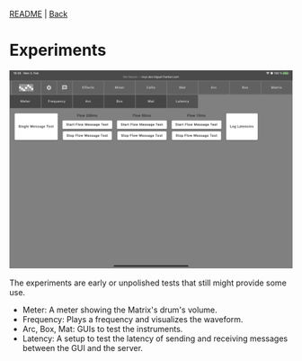 [README](../../README.md) | [Back](gui.md)

# Experiments
![Latency](images/latency.jpeg)

The experiments are early or unpolished tests that still might provide some use.

- Meter: A meter showing the Matrix's drum's volume.
- Frequency: Plays a frequency and visualizes the waveform.
- Arc, Box, Mat: GUIs to test the instruments.
- Latency: A setup to test the latency of sending and receiving messages between the GUI and the server.
